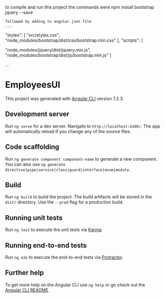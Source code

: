to compile and run this project the commands were
    npm install bootstrap jquery --save

    followed by adding to angular.json file
    ...
 
"styles": [
  "src/styles.css",
  "node_modules/bootstrap/dist/css/bootstrap.min.css"
],
"scripts": [
  
  
  "node_modules/jquery/dist/jquery.min.js",
  "node_modules/bootstrap/dist/js/bootstrap.min.js"
]
 
...




# EmployeesUI

This project was generated with [Angular CLI](https://github.com/angular/angular-cli) version 7.2.3.

## Development server

Run `ng serve` for a dev server. Navigate to `http://localhost:4200/`. The app will automatically reload if you change any of the source files.

## Code scaffolding

Run `ng generate component component-name` to generate a new component. You can also use `ng generate directive|pipe|service|class|guard|interface|enum|module`.

## Build

Run `ng build` to build the project. The build artifacts will be stored in the `dist/` directory. Use the `--prod` flag for a production build.

## Running unit tests

Run `ng test` to execute the unit tests via [Karma](https://karma-runner.github.io).

## Running end-to-end tests

Run `ng e2e` to execute the end-to-end tests via [Protractor](http://www.protractortest.org/).

## Further help

To get more help on the Angular CLI use `ng help` or go check out the [Angular CLI README](https://github.com/angular/angular-cli/blob/master/README.md).
